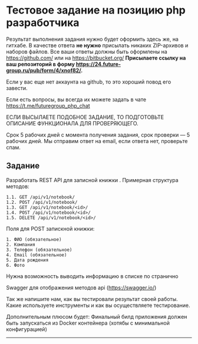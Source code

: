 # Тестовое задание на позицию php разработчика

Результат выполнения задания нужно будет оформить здесь же, на гитхабе.
В качестве ответа __не нужно__ присылать никаких ZIP-архивов и наборов файлов. Все ваши ответы должны быть оформлены на https://github.com/ или на https://bitbucket.org/
__Присылаете ссылку на ваш репозиторий в форму https://24.future-group.ru/pub/form/4/xnof82/.__

Если у вас еще нет аккаунта на github, то это хороший повод его завести.

Если есть вопросы, вы всегда их можете задать в чате https://t.me/futuregroup_php_chat

ЕСЛИ ВЫСЫЛАЕТЕ ПОДОБНОЕ ЗАДАНИЕ, ТО ПОДГОТОВЬТЕ ОПИСАНИЕ ФУНКЦИОНАЛА ДЛЯ ПРОВЕРЯЮЩЕГО.

Срок 5 рабочих дней с момента получения задания, срок проверки — 5 рабочих дней. Мы отправим ответ на email, если ответа нет, проверьте спам.

## Задание


Разработать REST API для записной книжки . Примерная структура методов: 


    1.1. GET /api/v1/notebook/
    1.2. POST /api/v1/notebook/
    1.3. GET /api/v1/notebook/<id>/
    1.4. POST /api/v1/notebook/<id>/
    1.5. DELETE /api/v1/notebook/<id>/
    
    
Поля для POST запискной книжки: 
   
   
    1. ФИО (обязательное)
    2. Компания
    3. Телефон (обязательное)
    4. Email (обязательное)
    5. Дата рождения 
    6. Фото

Нужна возможность выводить информацию в списке по странично   

Swagger для отображения методов api (https://swagger.io/)


Так же напишите нам, как вы тестировали результат своей работы. Какие используете инструменты и как вы осуществляете тестирование.

Дополнительным плюсом будет: Финальный билд приложения должен быть запускаться из Docker контейнера (хотябы с минимальной конфигурацией)  
  
---

